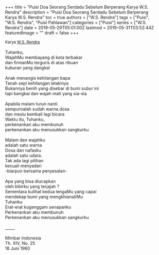 +++
title = "Puisi Doa Seorang Serdadu Sebelum Berperang Karya W.S. Rendra"
description = "Puisi Doa Seorang Serdadu Sebelum Berperang Karya W.S. Rendra"
toc = true
authors = ["W.S. Rendra"]
tags = ["Puisi", "W.S. Rendra", "Puisi Pahlawan"]
categories = ["Puisi"]
series = ["W.S. Rendra"]
date = 2019-05-29T05:01:00Z
lastmod = 2019-05-31T03:52:44Z
featuredImage = ""
draft = false
+++

<div style="text-align: justify;">
<div style="font-size: small;">Karya <a href="/authors/w.s.-rendra/" target="_blank">W.S. Rendra</a></div><br />
Tuhanku,<br />WajahMu membayang di kota terbakar<br />dan firmanMu terguris di atas ribuan<br />kuburan yang dangkal<br /><br />Anak menangis kehilangan bapa<br />Tanah sepi kehilangan lelakinya<br />Bukannya benih yang disebar di bumi subur ini<br />tapi bangkai dan wajah mati yang sia-sia<br /><br />Apabila malam turun nanti<br />sempurnalah sudah warna dosa<br />dan mesiu kembali lagi bicara<br />Waktu itu, Tuhanku,<br />perkenankan aku membunuh<br />perkenankan aku menusukkan sangkurku<br /><br />Malam dan wajahku<br />adalah satu warna<br />Dosa dan nafasku<br />adalah satu udara.<br />Tak ada lagi pilihan<br />kecuali menyadari<br />-biarpun bersama penyesalan-<br /><br />Apa yang bisa diucapkan<br />oleh bibirku yang terjajah ?<br />Sementara kulihat kedua lengaMu yang capai<br />mendekap bumi yang mengkhianatiMu<br />Tuhanku<br />Erat-erat kugenggam senapanku<br />Perkenankan aku membunuh<br />Perkenankan aku menusukkan sangkurku<br /><br />
_____<br /><br />Mimbar Indonesia<br />Th. XIV, No. 25<br />18 Juni 1960</div>
